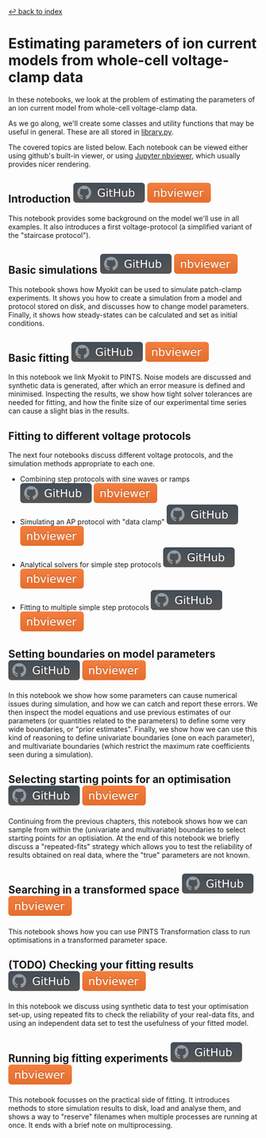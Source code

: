 [↩ back to index](../README.md)
# Estimating parameters of ion current models from whole-cell voltage-clamp data

In these notebooks, we look at the problem of estimating the parameters of an ion current model from whole-cell voltage-clamp data.

As we go along, we'll create some classes and utility functions that may be useful in general.
These are all stored in [library.py](./library.py).

The covered topics are listed below.
Each notebook can be viewed either using github's built-in viewer, or using [Jupyter nbviewer](https://nbviewer.jupyter.org/), which usually provides nicer rendering.

## Introduction [![github](../img/github.svg)](introduction.ipynb) [![nbviewer](../img/nbviewer.svg)](https://nbviewer.jupyter.org/github/CardiacModelling/fitting-notebooks/blob/main/ion-currents/introduction.ipynb)

This notebook provides some background on the model we'll use in all examples.
It also introduces a first voltage-protocol (a simplified variant of the "staircase protocol").

## Basic simulations [![github](../img/github.svg)](basic-simulations.ipynb) [![nbviewer](../img/nbviewer.svg)](https://nbviewer.jupyter.org/github/CardiacModelling/fitting-notebooks/blob/main/ion-currents/basic-simulations.ipynb)

This notebook shows how Myokit can be used to simulate patch-clamp experiments.
It shows you how to create a simulation from a model and protocol stored on disk, and discusses how to change model parameters.
Finally, it shows how steady-states can be calculated and set as initial conditions.

## Basic fitting [![github](../img/github.svg)](basic-fitting.ipynb) [![nbviewer](../img/nbviewer.svg)](https://nbviewer.jupyter.org/github/CardiacModelling/fitting-notebooks/blob/main/ion-currents/basic-fitting.ipynb)

In this notebook we link Myokit to PINTS.
Noise models are discussed and synthetic data is generated, after which an error measure is defined and minimised.
Inspecting the results, we show how tight solver tolerances are needed for fitting, and how the finite size of our experimental time series can cause a slight bias in the results.

## Fitting to different voltage protocols

The next four notebooks discuss different voltage protocols, and the simulation methods appropriate to each one.

- Combining step protocols with sine waves or ramps [![github](../img/github.svg)](more-protocols-1-steps-and-ramps.ipynb) [![nbviewer](../img/nbviewer.svg)](https://nbviewer.jupyter.org/github/CardiacModelling/fitting-notebooks/blob/main/ion-currents/more-protocols-1-steps-and-ramps.ipynb)
- Simulating an AP protocol with "data clamp" [![github](../img/github.svg)](more-protocols-2-data-clamp.ipynb) [![nbviewer](../img/nbviewer.svg)](https://nbviewer.jupyter.org/github/CardiacModelling/fitting-notebooks/blob/main/ion-currents/more-protocols-2-data-clamp.ipynb)
- Analytical solvers for simple step protocols [![github](../img/github.svg)](more-protocols-3-analytic-solvers.ipynb) [![nbviewer](../img/nbviewer.svg)](https://nbviewer.jupyter.org/github/CardiacModelling/fitting-notebooks/blob/main/ion-currents/more-protocols-3-analytic-solvers.ipynb)
- Fitting to multiple simple step protocols [![github](../img/github.svg)](more-protocols-4-multiple-protocols.ipynb) [![nbviewer](../img/nbviewer.svg)](https://nbviewer.jupyter.org/github/CardiacModelling/fitting-notebooks/blob/main/ion-currents/more-protocols-4-multiple-protocols.ipynb)

## Setting boundaries on model parameters [![github](../img/github.svg)](boundaries.ipynb) [![nbviewer](../img/nbviewer.svg)](https://nbviewer.jupyter.org/github/CardiacModelling/fitting-notebooks/blob/main/ion-currents/boundaries.ipynb)

In this notebook we show how some parameters can cause numerical issues during simulation, and how we can catch and report these errors.
We then inspect the model equations and use previous estimates of our parameters (or quantities related to the parameters) to define some very wide boundaries, or "prior estimates".
Finally, we show how we can use this kind of reasoning to define univariate boundaries (one on each parameter), and multivariate boundaries (which restrict the maximum rate coefficients seen during a simulation).

## Selecting starting points for an optimisation [![github](../img/github.svg)](starting-points.ipynb) [![nbviewer](../img/nbviewer.svg)](https://nbviewer.jupyter.org/github/CardiacModelling/fitting-notebooks/blob/main/ion-currents/starting-points.ipynb)

Continuing from the previous chapters, this notebook shows how we can sample from within the (univariate and multivariate) boundaries to select starting points for an optisiation.
At the end of this notebook we briefly discuss a "repeated-fits" strategy which allows you to test the reliability of results obtained on real data, where the "true" parameters are not known.

## Searching in a transformed space [![github](../img/github.svg)](transformations.ipynb) [![nbviewer](../img/nbviewer.svg)](https://nbviewer.jupyter.org/github/CardiacModelling/fitting-notebooks/blob/main/ion-currents/transformations.ipynb)

This notebook shows how you can use PINTS Transformation class to run optimisations in a transformed parameter space.

## (TODO) Checking your fitting results [![github](../img/github.svg)](reliability.ipynb) [![nbviewer](../img/nbviewer.svg)](https://nbviewer.jupyter.org/github/CardiacModelling/fitting-notebooks/blob/main/ion-currents/reliability.ipynb)

In this notebook we discuss using synthetic data to test your optimisation set-up, using repeated fits to check the reliability of your real-data fits, and using an independent data set to test the usefulness of your fitted model.

## Running big fitting experiments [![github](../img/github.svg)](big-fitting.ipynb) [![nbviewer](../img/nbviewer.svg)](https://nbviewer.jupyter.org/github/CardiacModelling/fitting-notebooks/blob/main/ion-currents/big-fitting.ipynb)

This notebook focusses on the practical side of fitting.
It introduces methods to store simulation results to disk, load and analyse them, and shows a way to "reserve" filenames when multiple processes are running at once.
It ends with a brief note on multiprocessing.

